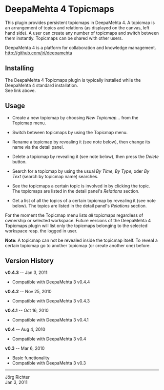 
DeepaMehta 4 Topicmaps
======================

This plugin provides persistent topicmaps in DeepaMehta 4. A topicmap is an arrangement of topics and relations (as displayed on the canvas, left hand side). A user can create any number of topicmaps and switch between them instantly. Topicmaps can be shared with other users.

DeepaMehta 4 is a platform for collaboration and knowledge management.  
<http://github.com/jri/deepamehta>


Installing
----------

The DeepaMehta 4 Topicmaps plugin is typically installed while the DeepaMehta 4 standard installation.  
See link above.


Usage
-----

* Create a new topicmap by choosing *New Topicmap...* from the Topicmap menu.

* Switch between topicmaps by using the Topicmap menu.

* Rename a topicmap by revealing it (see note below), then change its name via the detail panel.

* Delete a topicmap by revealing it (see note below), then press the *Delete* button.

* Search for a topicmap by using the usual *By Time*, *By Type*, oder *By Text* (search by topicmap name) searches.

* See the topicmaps a certain topic is involved in by clicking the topic.
  The topicmaps are listed in the detail panel's *Relations* section.

* Get a list of all the topics of a certain topicmap by revealing it (see note below).
  The topics are listed in the detail panel's *Relations* section.

For the moment the Topicmap menu lists _all_ topicmaps regardless of ownership or selected workspace. Future versions of the DeepaMehta 4 Topicmaps plugin will list only the topicmaps belonging to the selected workspace resp. the logged in user.

**Note:** A topicmap can not be revealed inside the topicmap itself. To reveal a certain topicmap go to another topicmap (or create another one) before.


Version History
---------------

**v0.4.3** -- Jan 3, 2011

* Compatible with DeepaMehta 3 v0.4.4

**v0.4.2** -- Nov 25, 2010

* Compatible with DeepaMehta 3 v0.4.3

**v0.4.1** -- Oct 16, 2010

* Compatible with DeepaMehta 3 v0.4.1

**v0.4** -- Aug 4, 2010

* Compatible with DeepaMehta 3 v0.4

**v0.3** -- Mar 6, 2010

* Basic functionality
* Compatible with DeepaMehta 3 v0.3


------------
Jörg Richter  
Jan 3, 2011

